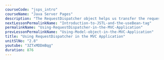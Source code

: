 ```yaml
---
courseCode: "jsps_intro"
courseName: "Java Server Pages"
description: "The RequestDispatcher object helps us transfer the request from the controller to the view."
nextLessonPermalinkName: "Introduction-to-JSTL-and-the-useBean-tag"
permalinkName: "Using-RequestDispatcher-in-the-MVC-Application"
prevLessonPermalinkName: "Using-Model-object-in-the-MVC-Application"
title: "Using RequestDispatcher in the MVC Application"
unitSlNo: "2.8"
youtube: "3ZTxMDDmBqg"
duration: 876
---
```

